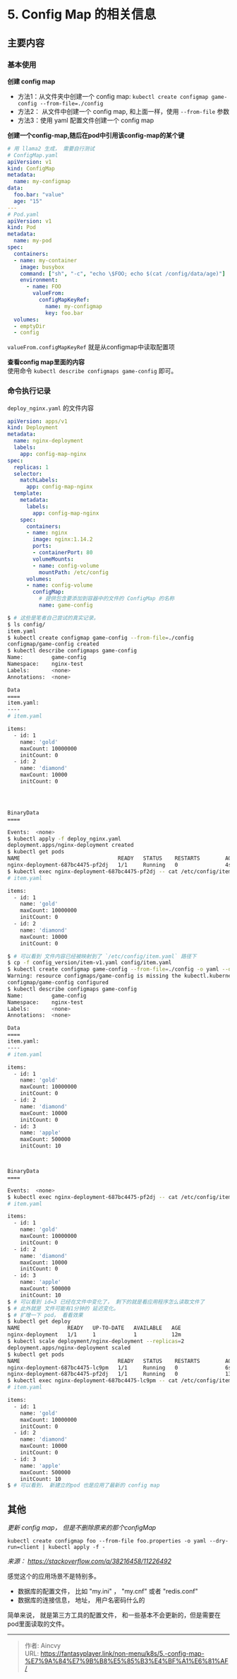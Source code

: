 # 5. Config Map 的相关信息



## 主要内容

### 基本使用

**创建 config map**
- 方法1：从文件夹中创建一个 config map:  `kubectl create configmap game-config --from-file=./config`
- 方法2： 从文件中创建一个 config map, 和上面一样，使用 `--from-file` 参数
- 方法3：使用  yaml 配置文件创建一个 config map 


**创建一个config-map,随后在pod中引用该config-map的某个键**

```yaml
# 用 llama2 生成， 需要自行测试
# ConfigMap.yaml
apiVersion: v1
kind: ConfigMap
metadata:
  name: my-configmap
data:
  foo.bar: "value"
  age: "15"
---
# Pod.yaml
apiVersion: v1
kind: Pod
metadata:
  name: my-pod
spec:
  containers:
  - name: my-container
    image: busybox
    command: ["sh", "-c", "echo \$FOO; echo $(cat /config/data/age)"]
    environment:
      - name: FOO
        valueFrom:
          configMapKeyRef:
            name: my-configmap
            key: foo.bar
  volumes:
  - emptyDir
  - config
```

`valueFrom.configMapKeyRef`  就是从configmap中读取配置项


**查看config map里面的内容**  
使用命令 `kubectl describe configmaps game-config`  即可。 


### 命令执行记录 

`deploy_nginx.yaml` 的文件内容

```yaml
apiVersion: apps/v1
kind: Deployment
metadata:
  name: nginx-deployment
  labels:
    app: config-map-nginx
spec:
  replicas: 1
  selector:
    matchLabels:
      app: config-map-nginx
  template:
    metadata:
      labels:
        app: config-map-nginx
    spec:
      containers:
      - name: nginx
        image: nginx:1.14.2
        ports:
        - containerPort: 80
        volumeMounts:
        - name: config-volume
          mountPath: /etc/config
      volumes:
      - name: config-volume
        configMap:
          # 提供包含要添加到容器中的文件的 ConfigMap 的名称
          name: game-config
```


```bash
$ # 这些是笔者自己尝试的真实记录。
$ ls config/
item.yaml
$ kubectl create configmap game-config --from-file=./config
configmap/game-config created
$ kubectl describe configmaps game-config
Name:         game-config
Namespace:    nginx-test
Labels:       <none>
Annotations:  <none>

Data
====
item.yaml:
----
# item.yaml

items:
  - id: 1
    name: 'gold'
    maxCount: 10000000
    initCount: 0
  - id: 2
    name: 'diamond'
    maxCount: 10000
    initCount: 0




BinaryData
====

Events:  <none>
$ kubectl apply -f deploy_nginx.yaml
deployment.apps/nginx-deployment created
$ kubectl get pods
NAME                               READY   STATUS    RESTARTS        AGE
nginx-deployment-687bc4475-pf2dj   1/1     Running   0               4s
$ kubectl exec nginx-deployment-687bc4475-pf2dj -- cat /etc/config/item.yaml
# item.yaml

items:
  - id: 1
    name: 'gold'
    maxCount: 10000000
    initCount: 0
  - id: 2
    name: 'diamond'
    maxCount: 10000
    initCount: 0

$ # 可以看到 文件内容已经被映射到了 `/etc/config/item.yaml` 路径下 
$ cp -f config_version/item-v1.yaml config/item.yaml
$ kubectl create configmap game-config --from-file=./config -o yaml --dry-run=client |  kubectl apply -f -
Warning: resource configmaps/game-config is missing the kubectl.kubernetes.io/last-applied-configuration annotation which is required by kubectl apply. kubectl apply should only be used on resources created declaratively by either kubectl create --save-config or kubectl apply. The missing annotation will be patched automatically.
configmap/game-config configured
$ kubectl describe configmaps game-config
Name:         game-config
Namespace:    nginx-test
Labels:       <none>
Annotations:  <none>

Data
====
item.yaml:
----
# item.yaml

items:
  - id: 1
    name: 'gold'
    maxCount: 10000000
    initCount: 0
  - id: 2
    name: 'diamond'
    maxCount: 10000
    initCount: 0
  - id: 3
    name: 'apple'
    maxCount: 500000
    initCount: 10



BinaryData
====

Events:  <none>
$ kubectl exec nginx-deployment-687bc4475-pf2dj -- cat /etc/config/item.yaml
# item.yaml

items:
  - id: 1
    name: 'gold'
    maxCount: 10000000
    initCount: 0
  - id: 2
    name: 'diamond'
    maxCount: 10000
    initCount: 0
  - id: 3
    name: 'apple'
    maxCount: 500000
    initCount: 10
$ # 可以看到 id=3 已经在文件中变化了， 剩下的就是看应用程序怎么读取文件了 
$ # 此外就是 文件可能有1分钟的 延迟变化。 
$ # 扩增一下 pod， 看看效果
$ kubectl get deploy
NAME               READY   UP-TO-DATE   AVAILABLE   AGE
nginx-deployment   1/1     1            1           12m
$ kubectl scale deployment/nginx-deployment --replicas=2
deployment.apps/nginx-deployment scaled
$ kubectl get pods
NAME                               READY   STATUS    RESTARTS        AGE
nginx-deployment-687bc4475-lc9pm   1/1     Running   0               6s
nginx-deployment-687bc4475-pf2dj   1/1     Running   0               13m
$ kubectl exec nginx-deployment-687bc4475-lc9pm -- cat /etc/config/item.yaml
# item.yaml

items:
  - id: 1
    name: 'gold'
    maxCount: 10000000
    initCount: 0
  - id: 2
    name: 'diamond'
    maxCount: 10000
    initCount: 0
  - id: 3
    name: 'apple'
    maxCount: 500000
    initCount: 10
$ # 可以看到， 新建立的pod 也是应用了最新的 config map
```



## 其他

*更新 config map， 但是不删除原来的那个configMap*

```shell
kubectl create configmap foo --from-file foo.properties -o yaml --dry-run=client | kubectl apply -f -
```
*来源： https://stackoverflow.com/a/38216458/11226492*


感觉这个的应用场景不是特别多。  
- 数据库的配置文件，  比如 "my.ini" ， "my.cnf" 或者 "redis.conf" 
- 数据库的连接信息， 地址， 用户名密码什么的

简单来说， 就是第三方工具的配置文件， 和一些基本不会更新的，但是需要在pod里面读取的文件。


---

> 作者: Aincvy  
> URL: https://fantasyplayer.link/non-menu/k8s/5.-config-map-%E7%9A%84%E7%9B%B8%E5%85%B3%E4%BF%A1%E6%81%AF/  

